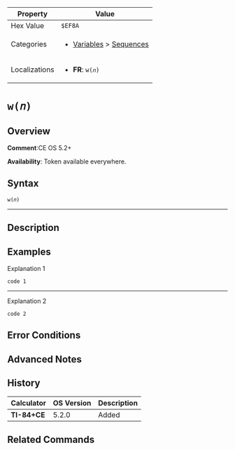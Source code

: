 | Property      | Value |
|---------------|-------|
| Hex Value     | `$EF8A`|
| Categories    | <ul><li>[Variables](<../categories/Variables.md>) > [Sequences](<../categories/Variables.md#Sequences>)</li></ul> |
| Localizations | <ul><li><b>FR</b>: `w(𝑛)`</li></ul> |

# `w(𝑛)`

## Overview


<b>Comment</b>:CE OS 5.2+

<b>Availability</b>: Token available everywhere.

## Syntax
`w(𝑛)`

<hr>

## Description


## Examples

Explanation 1
```ti-basic
code 1
```
---
Explanation 2
```ti-basic
code 2
```

## Error Conditions


## Advanced Notes


## History
| Calculator | OS Version | Description |
|------------|------------|-------------|
| <b>TI-84+CE</b> | 5.2.0 | Added |

## Related Commands

